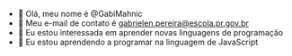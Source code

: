 - 👋 Olá, meu nome é @GabiMahnic
- 🤙 Meu e-mail de contato é gabrielen.pereira@escola.pr.gov.br
- 👀 Eu estou interessada em aprender novas linguagens de programação
- 🌱 Eu estou aprendendo a programar na linguagem de JavaScript

<!---
GabiMahnic/GabiMahnic is a ✨ special ✨ repository because its `README.md` (this file) appears on your GitHub profile.
You can click the Preview link to take a look at your changes.
--->
